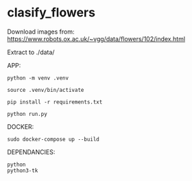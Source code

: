 # clasify_flowers

Download images from: https://www.robots.ox.ac.uk/~vgg/data/flowers/102/index.html

Extract to ./data/

APP:

    python -m venv .venv
    
    source .venv/bin/activate
    
    pip install -r requirements.txt
    
    python run.py

DOCKER:

    sudo docker-compose up --build

DEPENDANCIES:

    python
    python3-tk
    
